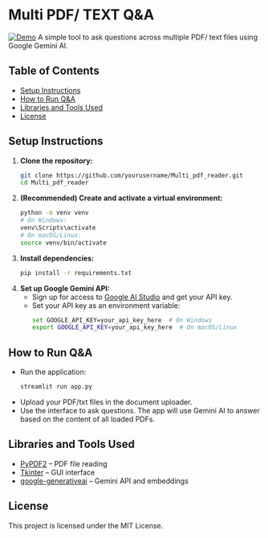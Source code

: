 # Multi PDF/ TEXT Q&A
[![Demo](https://img.shields.io/badge/Demo-Live-green)](https://multi-pdf-question-and-answering.onrender.com/)
A simple tool to ask questions across multiple PDF/ text files using Google Gemini AI.

## Table of Contents

- [Setup Instructions](#setup-instructions)
- [How to Run Q&A](#how-to-run-qa)
- [Libraries and Tools Used](#libraries-and-tools-used)
- [License](#license)

## Setup Instructions

1. **Clone the repository:**
    ```bash
    git clone https://github.com/yourusername/Multi_pdf_reader.git
    cd Multi_pdf_reader
    ```
2. **(Recommended) Create and activate a virtual environment:**
    ```bash
    python -m venv venv
    # On Windows:
    venv\Scripts\activate
    # On macOS/Linux:
    source venv/bin/activate
    ```
3. **Install dependencies:**
    ```bash
    pip install -r requirements.txt
    ```
4. **Set up Google Gemini API:**
    - Sign up for access to [Google AI Studio](https://aistudio.google.com/app/apikey) and get your API key.
    - Set your API key as an environment variable:
        ```bash
        set GOOGLE_API_KEY=your_api_key_here  # On Windows
        export GOOGLE_API_KEY=your_api_key_here  # On macOS/Linux
        ```

## How to Run Q&A

- Run the application:
    ```bash
    streamlit run app.py
    ```
- Upload your PDF/txt files in the document uploader.
- Use the interface to ask questions. The app will use Gemini AI to answer based on the content of all loaded PDFs.

## Libraries and Tools Used

- [PyPDF2](https://pypi.org/project/PyPDF2/) – PDF file reading
- [Tkinter](https://docs.python.org/3/library/tkinter.html) – GUI interface
- [google-generativeai](https://pypi.org/project/google-generativeai/) – Gemini API and embeddings

## License

This project is licensed under the MIT License.
